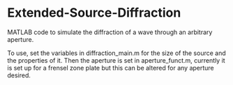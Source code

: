 # Extended-Source-Diffraction

MATLAB code to simulate the diffraction of a wave through an arbitrary aperture.

To use, set the variables in diffraction_main.m for the size of the source and the properties of it. Then the aperture is set in aperture_funct.m, currently it is set up for a frensel zone plate but this can be altered for any aperture desired. 


